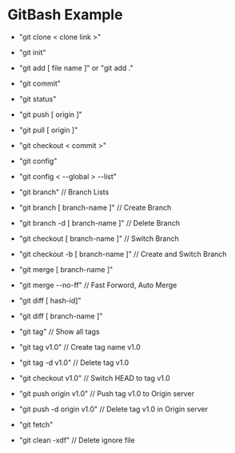 # GitBash Example

- "git clone < clone link >"
- "git init"
- "git add [ file name ]" or "git add ."
- "git commit"
- "git status"

- "git push [ origin ]"
- "git pull [ origin ]"

- "git checkout < commit >"

- "git config"
- "git config < --global > --list"

- "git branch" // Branch Lists
- "git branch [ branch-name ]" // Create Branch
- "git branch -d [ branch-name ]" // Delete Branch
- "git checkout [ branch-name ]" // Switch Branch
- "git checkout -b [ branch-name ]" // Create and Switch Branch

- "git merge [ branch-name ]"
- "git merge --no-ff" // Fast Forword, Auto Merge
- "git diff [ hash-id]"
- "git diff [ branch-name ]"

- "git tag" // Show all tags
- "git tag v1.0" // Create tag name v1.0
- "git tag -d v1.0" // Delete tag v1.0
- "git checkout v1.0" // Switch HEAD to tag v1.0
- "git push origin v1.0" // Push tag v1.0 to Origin server
- "git push -d origin v1.0" // Delete tag v1.0 in Origin server

- "git fetch"

- "git clean -xdf" // Delete ignore file
